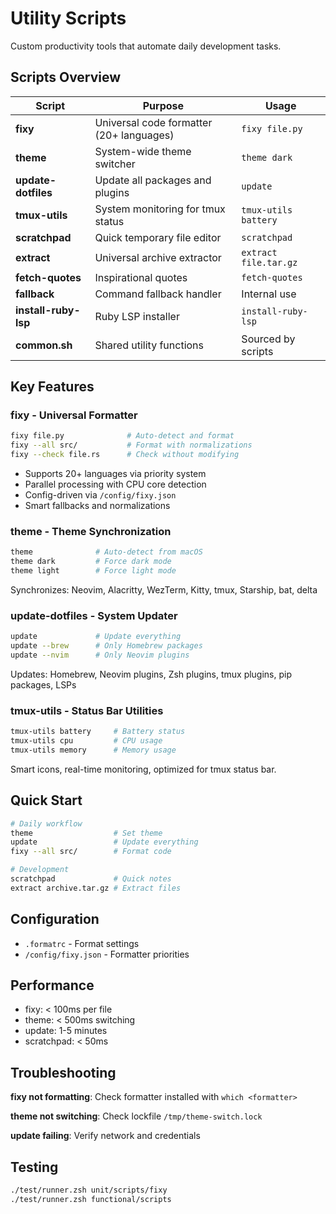 # Utility Scripts

Custom productivity tools that automate daily development tasks.

## Scripts Overview

| Script               | Purpose                                  | Usage                 |
| -------------------- | ---------------------------------------- | --------------------- |
| **fixy**             | Universal code formatter (20+ languages) | `fixy file.py`        |
| **theme**            | System-wide theme switcher               | `theme dark`          |
| **update-dotfiles**  | Update all packages and plugins          | `update`              |
| **tmux-utils**       | System monitoring for tmux status        | `tmux-utils battery`  |
| **scratchpad**       | Quick temporary file editor              | `scratchpad`          |
| **extract**          | Universal archive extractor              | `extract file.tar.gz` |
| **fetch-quotes**     | Inspirational quotes                     | `fetch-quotes`        |
| **fallback**         | Command fallback handler                 | Internal use          |
| **install-ruby-lsp** | Ruby LSP installer                       | `install-ruby-lsp`    |
| **common.sh**        | Shared utility functions                 | Sourced by scripts    |

## Key Features

### fixy - Universal Formatter

```bash
fixy file.py              # Auto-detect and format
fixy --all src/           # Format with normalizations
fixy --check file.rs      # Check without modifying
```

- Supports 20+ languages via priority system
- Parallel processing with CPU core detection
- Config-driven via `/config/fixy.json`
- Smart fallbacks and normalizations

### theme - Theme Synchronization

```bash
theme              # Auto-detect from macOS
theme dark         # Force dark mode
theme light        # Force light mode
```

Synchronizes: Neovim, Alacritty, WezTerm, Kitty, tmux, Starship, bat, delta

### update-dotfiles - System Updater

```bash
update             # Update everything
update --brew      # Only Homebrew packages
update --nvim      # Only Neovim plugins
```

Updates: Homebrew, Neovim plugins, Zsh plugins, tmux plugins, pip packages, LSPs

### tmux-utils - Status Bar Utilities

```bash
tmux-utils battery     # Battery status
tmux-utils cpu         # CPU usage
tmux-utils memory      # Memory usage
```

Smart icons, real-time monitoring, optimized for tmux status bar.

## Quick Start

```bash
# Daily workflow
theme                  # Set theme
update                 # Update everything
fixy --all src/        # Format code

# Development
scratchpad             # Quick notes
extract archive.tar.gz # Extract files
```

## Configuration

- `.formatrc` - Format settings
- `/config/fixy.json` - Formatter priorities

## Performance

- fixy: < 100ms per file
- theme: < 500ms switching
- update: 1-5 minutes
- scratchpad: < 50ms

## Troubleshooting

**fixy not formatting**: Check formatter installed with `which <formatter>`

**theme not switching**: Check lockfile `/tmp/theme-switch.lock`

**update failing**: Verify network and credentials

## Testing

```bash
./test/runner.zsh unit/scripts/fixy
./test/runner.zsh functional/scripts
```
